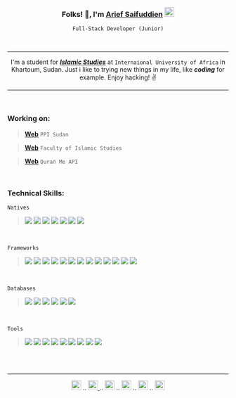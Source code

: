 <br>

<h3 align="center">Folks! 👋, I'm <a href="https://instagram.com/ariefsaifuddien" target="_blank" rel="noreferrer"><strong>Arief Saifuddien</strong></a> <img alt="idflag" width="22px" src="https://www.searchmap.eu/images/indonesia.png" /></h3>
<p align="center"><code>Full-Stack Developer (Junior)</code></p>

<br>

---

<p align="center">I'm a student for <a href="https://islamicstudies.vercel.app" target="_blank" rel="noreferrer"><strong><i>Islamic Studies</i></strong></a> at <code>Internaional University of Africa</code> in Khartoum, Sudan. Just i like to trying new things in my life, like <strong><i>coding</i></strong> for example. Enjoy hacking! ✌</p> 

---

<br>

### Working on:

> __[Web](https://ppisudan.com)__ ```PPI Sudan```

> __[Web](https://islamicstudies.vercel.app)__ ```Faculty of Islamic Studies```

> __[Web](https://quranme.vercel.app)__ ```Quran Me API```

<br>

### Technical Skills:

```Natives```

> ![](https://img.shields.io/badge/Markup-HTML-informational?style=flat&logo=HTML5&color=E34F26)
> ![](https://img.shields.io/badge/Style-CSS-informational?style=flat&logo=CSS3&color=1572B6)
> ![](https://img.shields.io/badge/Language-Javascript-informational?style=flat&logo=JavaScript&color=F7DF1E)
> ![](https://img.shields.io/badge/Language-Typescript-informational?style=flat&logo=TypeScript&color=blue)
> ![](https://img.shields.io/badge/Language-PHP-informational?style=flat&logo=php&color=334477)
> ![](https://img.shields.io/badge/Language-Python-informational?style=flat&logo=Python&color=003B57)
> ![](https://img.shields.io/badge/Language-Go-informational?style=flat&logo=Go&color=FFFFFF)
    
<br>

```Frameworks```

> ![](https://img.shields.io/badge/Style-Bootstrap-informational?style=flat&logo=bootstrap&color=553399)
> ![](https://img.shields.io/badge/Style-TailwindCSS-informational?style=flat&logo=tailwind-css&color=117799)
> ![](https://img.shields.io/badge/Style-SASS-informational?style=flat&logo=SASS&color=pink)
> ![](https://img.shields.io/badge/Language-Laravel-informational?style=flat&logo=Laravel&color=darkred)
> ![](https://img.shields.io/badge/Language-jQuery-informational?style=flat&logo=jquery&color=ffffff)
> ![](https://img.shields.io/badge/Language-ReactJS-informational?style=flat&logo=react&color=61DAFB)
> ![](https://img.shields.io/badge/Language-VueJS-informational?style=flat&logo=vuedotjs&color=11ss11)
> ![](https://img.shields.io/badge/Server-NodeJS-informational?style=flat&logo=node.js&color=007700)
> ![](https://img.shields.io/badge/Server-ExpressJS-informational?style=flat&logo=express&color=aaaaaa)
> ![](https://img.shields.io/badge/Server-Flask-informational?style=flat&logo=flask&color=white)
> ![](https://img.shields.io/badge/Server-Fiber-informational?style=flat&logo=go&color=lightblue)
> ![](https://img.shields.io/badge/Mobile-Expo-informational?style=flat&logo=expo&color=222222)
> ![](https://img.shields.io/badge/Mobile-React%20Native-informational?style=flat&logo=react&color=212121)

<br>

```Databases```

> ![](https://img.shields.io/badge/Database-MongoDB-informational?style=flat&logo=mongodb&color=007700)
> ![](https://img.shields.io/badge/Database-MariaDB-informational?style=flat&logo=mariadb&color=bbbbbb)
> ![](https://img.shields.io/badge/Database-MySQL-informational?style=flat&logo=mysql&color=lightblue)
> ![](https://img.shields.io/badge/Database-PostgreSQL-informational?style=flat&logo=postgresql&color=white)
> ![](https://img.shields.io/badge/Database-SQLite-informational?style=flat&logo=sqlite&color=darkgrey)
> ![](https://img.shields.io/badge/Library-Sequelize-informational?style=flat&logo=sequelize&color=blue)

<br>

```Tools```

> ![](https://img.shields.io/badge/Packages-NPM-informational?style=flat&logo=npm&color=red)
> ![](https://img.shields.io/badge/Packages-Yarn-informational?style=flat&logo=yarn&color=blue)
> ![](https://img.shields.io/badge/Auth-JWT-informational?style=flat&logo=JSON%20web%20tokens&color=white)
> ![](https://img.shields.io/badge/Auth-PassportJS-informational?style=flat&logo=passport&color=white)
> ![](https://img.shields.io/badge/Control-Git-informational?style=flat&logo=git&color=red)
> ![](https://img.shields.io/badge/Control-Github-informational?style=flat&logo=github&color=white)
> ![](https://img.shields.io/badge/Tools-Figma-informational?style=flat&logo=figma&color=333fff)
> ![](https://img.shields.io/badge/Tools-Affinity-informational?style=flat&logo=affinity-designer&color=blue)
> ![](https://img.shields.io/badge/Tools-VSCode-informational?style=flat&logo=visual-studio-code&color=lightblue)

<br>
<br>

---

<p align="center">
  <a href="http://wa.me/+249121208279" target="_blank" rel="noreferrer"><img alt="wa" width="22px" src="https://cdn.jsdelivr.net/npm/simple-icons@v3/icons/whatsapp.svg" /></a> .. 
  <a href="https://instagram.com/ariefsaifudien" target="_blank" rel="noreferrer"><img alt="ig" width="22px" src="https://cdn.jsdelivr.net/npm/simple-icons@v3/icons/instagram.svg" /> </a> .. 
  <a href="https://twitter.com/ariefsaifudien" target="_blank" rel="noreferrer"><img alt="tw" width="22px" src="https://cdn.jsdelivr.net/npm/simple-icons@v3/icons/twitter.svg" /></a> .. 
  <a href="https://facebook.com/ariefsaifudien01" target="_blank" rel="noreferrer"><img alt="fb" width="22px" src="https://cdn.jsdelivr.net/npm/simple-icons@v3/icons/facebook.svg" /></a> .. 
  <a href="https://linkedin.com/in/ariefsaifudien" target="_blank" rel="noreferrer"><img alt="li" width="22px" src="https://cdn.jsdelivr.net/npm/simple-icons@v3/icons/linkedin.svg" /></a> .. 
  <a href="mailto:ariefsaifudien01@gmail.com" target="_blank" rel="noreferrer"><img alt="gm" width="22px" src="https://cdn.jsdelivr.net/npm/simple-icons@v3/icons/gmail.svg" color="red" /></a>
</p>
